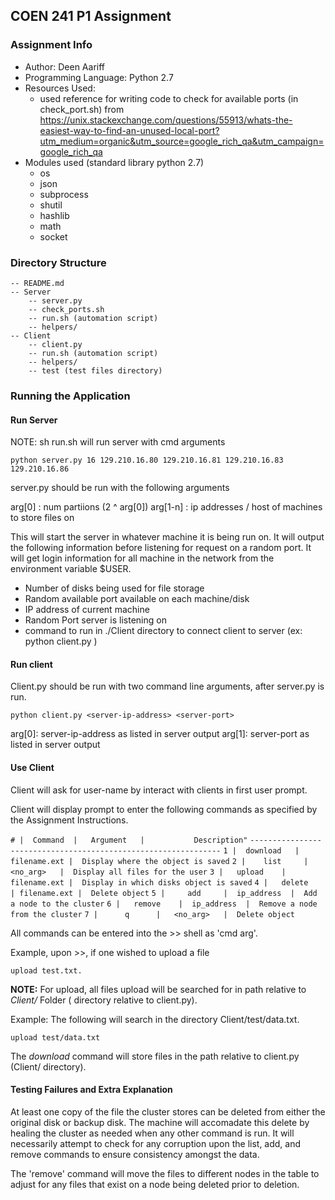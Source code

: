 ## COEN 241 P1 Assignment

### Assignment Info

 - Author: Deen Aariff
 - Programming Language: Python 2.7
 - Resources Used:
	 - used reference for writing code to check for available ports (in check_port.sh) from https://unix.stackexchange.com/questions/55913/whats-the-easiest-way-to-find-an-unused-local-port?utm_medium=organic&utm_source=google_rich_qa&utm_campaign=google_rich_qa
- Modules used (standard library python 2.7)
	- os
	- json
	- subprocess
	- shutil
	- hashlib
	- math
	- socket

### Directory Structure

	-- README.md
	-- Server
		-- server.py
		-- check_ports.sh
		-- run.sh (automation script)
		-- helpers/
	-- Client
		-- client.py
		-- run.sh (automation script)
		-- helpers/
		-- test (test files directory)

### Running the Application

#### Run Server

NOTE: sh run.sh will run server with cmd arguments

    python server.py 16 129.210.16.80 129.210.16.81 129.210.16.83 129.210.16.86

 server.py should be run with the following arguments

arg[0] : num partiions (2 ^ arg[0])
arg[1-n] : ip addresses / host of machines to store files on

This will start the server in whatever machine it is being run on. It will output the following information before listening for request on a random port. It will get login information for all machine in the network from the environment variable $USER.

 - Number of disks being used for file storage
 - Random available port available on each machine/disk
 - IP address of current machine
 - Random Port server is listening on
 - command to run in ./Client directory to connect client to server (ex: python client.py <arg1> <arg2>)

#### Run client

Client.py should be run with two command line arguments, after server.py is run.

    python client.py <server-ip-address> <server-port>

arg[0]: server-ip-address as listed in server output
arg[1]: server-port as listed in server output

#### Use Client

Client will ask for user-name by interact with clients in first user prompt.

Client will display prompt to enter the following commands as specified by the Assignment Instructions.


`# |  Command  |   Argument   |           Description"`
`---------------------------------------------------------------`
`1 |  download   | filename.ext |  Display where the object is saved`
`2 |    list     |   <no_arg>   |  Display all files for the user`
`3 |   upload    | filename.ext |  Display in which disks object is saved`
`4 |   delete    | filename.ext |  Delete object`
`5 |     add     |  ip_address  |  Add a node to the cluster`
`6 |   remove    |  ip_address  |  Remove a node from the cluster`
`7 |      q      |   <no_arg>   |  Delete object`

All commands can be entered into the >> shell as 'cmd arg'.

Example, upon >>, if one wished to upload  a file

    upload test.txt.

**NOTE:** For upload, all files upload will be searched for in path relative to *Client/* Folder ( directory relative to client.py).

Example: The following will search in the directory Client/test/data.txt.

    upload test/data.txt

The *download* command will store files in the path relative to client.py (Client/ directory).

#### Testing Failures and Extra Explanation

At least one copy of the file the cluster stores can be deleted from either the original disk or backup disk. The machine will accomadate this delete by healing the cluster as needed when any other command is run. It will 
necessarily attempt to check for any corruption upon the list, add, and remove commands to ensure consistency amongst the data. 

The 'remove' command will move the files to different nodes in the table to adjust for any files that exist on a node being deleted prior to deletion.